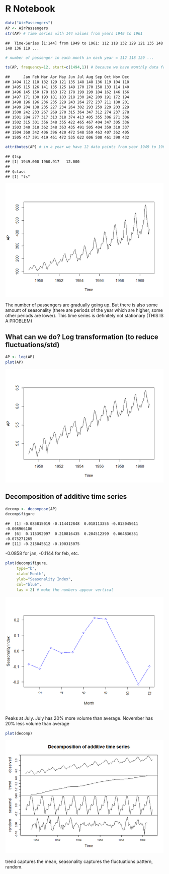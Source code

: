 R Notebook
================

``` r
data("AirPassengers")
AP <- AirPassengers
str(AP) # Time series with 144 values from years 1949 to 1961
```

    ##  Time-Series [1:144] from 1949 to 1961: 112 118 132 129 121 135 148 148 136 119 ...

``` r
# number of passenger in each month in each year = 112 118 129 ...
```

``` r
ts(AP, frequency=12, start=c(1494,1)) # because we have monthly data from 1494 from January
```

    ##      Jan Feb Mar Apr May Jun Jul Aug Sep Oct Nov Dec
    ## 1494 112 118 132 129 121 135 148 148 136 119 104 118
    ## 1495 115 126 141 135 125 149 170 170 158 133 114 140
    ## 1496 145 150 178 163 172 178 199 199 184 162 146 166
    ## 1497 171 180 193 181 183 218 230 242 209 191 172 194
    ## 1498 196 196 236 235 229 243 264 272 237 211 180 201
    ## 1499 204 188 235 227 234 264 302 293 259 229 203 229
    ## 1500 242 233 267 269 270 315 364 347 312 274 237 278
    ## 1501 284 277 317 313 318 374 413 405 355 306 271 306
    ## 1502 315 301 356 348 355 422 465 467 404 347 305 336
    ## 1503 340 318 362 348 363 435 491 505 404 359 310 337
    ## 1504 360 342 406 396 420 472 548 559 463 407 362 405
    ## 1505 417 391 419 461 472 535 622 606 508 461 390 432

``` r
attributes(AP) # in a year we have 12 data points from year 1949 to 1960 something month
```

    ## $tsp
    ## [1] 1949.000 1960.917   12.000
    ## 
    ## $class
    ## [1] "ts"

![](myNote1_files/figure-gfm/unnamed-chunk-4-1.png)<!-- -->

The number of passengers are gradually going up. But there is also some
amount of seasonality (there are periods of the year which are higher,
some other periods are lower). This time series is definitely not
stationary (THIS IS A PROBLEM)

## What can we do? Log transformation (to reduce fluctuations/std)

``` r
AP <- log(AP)
plot(AP)
```

![](myNote1_files/figure-gfm/unnamed-chunk-5-1.png)<!-- -->

## Decomposition of additive time series

``` r
decomp <- decompose(AP)
decomp$figure
```

    ##  [1] -0.085815019 -0.114412848  0.018113355 -0.013045611 -0.008966106
    ##  [6]  0.115392997  0.210816435  0.204512399  0.064836351 -0.075271265
    ## [11] -0.215845612 -0.100315075

\-0.0858 for jan, -0.1144 for feb, etc.

``` r
plot(decomp$figure,
     type="b",
     xlab='Month',
     ylab="Seasonality Index",
     col="blue",
     las = 2) # make the numbers appear vertical
```

![](myNote1_files/figure-gfm/unnamed-chunk-7-1.png)<!-- -->

Peaks at July. July has 20% more volume than average. November has 20%
less volume than average

``` r
plot(decomp)
```

![](myNote1_files/figure-gfm/unnamed-chunk-8-1.png)<!-- -->

trend captures the mean, seasonality captures the fluctuations pattern,
random.

